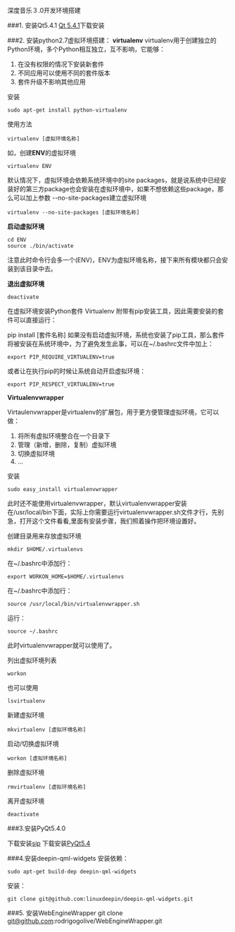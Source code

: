 
深度音乐３.0开发环境搭建

###1. 安装Qt5.4.1
[Qt 5.4.1](http://download.qt-project.org/official_releases/qt/5.4/5.4.1/qt-opensource-linux-x64-5.4.1.run)下载安装

###2. 安装python2.7虚拟环境搭建：
**virtualenv**
virtualenv用于创建独立的Python环境，多个Python相互独立，互不影响，它能够：
1. 在没有权限的情况下安装新套件
2. 不同应用可以使用不同的套件版本
3. 套件升级不影响其他应用

安装
	
	sudo apt-get install python-virtualenv
使用方法
		
	virtualenv [虚拟环境名称] 

如，创建**ENV**的虚拟环境

	virtualenv ENV
默认情况下，虚拟环境会依赖系统环境中的site packages，就是说系统中已经安装好的第三方package也会安装在虚拟环境中，如果不想依赖这些package，那么可以加上参数 --no-site-packages建立虚拟环境

	virtualenv --no-site-packages [虚拟环境名称]
**启动虚拟环境**

	cd ENV
	source ./bin/activate

注意此时命令行会多一个(ENV)，ENV为虚拟环境名称，接下来所有模块都只会安装到该目录中去。

**退出虚拟环境**
	
	deactivate
在虚拟环境安装Python套件
Virtualenv 附带有pip安装工具，因此需要安装的套件可以直接运行：

pip install [套件名称]
如果没有启动虚拟环境，系统也安装了pip工具，那么套件将被安装在系统环境中，为了避免发生此事，可以在~/.bashrc文件中加上：

	export PIP_REQUIRE_VIRTUALENV=true
或者让在执行pip的时候让系统自动开启虚拟环境：

	export PIP_RESPECT_VIRTUALENV=true

**Virtualenvwrapper**

Virtaulenvwrapper是virtualenv的扩展包，用于更方便管理虚拟环境，它可以做：
1. 将所有虚拟环境整合在一个目录下
2. 管理（新增，删除，复制）虚拟环境
3. 切换虚拟环境
4. ...

安装
	
	sudo easy_install virtualenvwrapper
  
此时还不能使用virtualenvwrapper，默认virtualenvwrapper安装在/usr/local/bin下面，实际上你需要运行virtualenvwrapper.sh文件才行，先别急，打开这个文件看看,里面有安装步骤，我们照着操作把环境设置好。

创建目录用来存放虚拟环境

	mkdir $HOME/.virtualenvs
	
在~/.bashrc中添加行：
	
	export WORKON_HOME=$HOME/.virtualenvs

在~/.bashrc中添加行：
		
	source /usr/local/bin/virtualenvwrapper.sh

运行： 
		
	source ~/.bashrc

此时virtualenvwrapper就可以使用了。

列出虚拟环境列表

	workon
也可以使用

	lsvirtualenv
新建虚拟环境

	mkvirtualenv [虚拟环境名称]
启动/切换虚拟环境

	workon [虚拟环境名称]
删除虚拟环境

	rmvirtualenv [虚拟环境名称]
离开虚拟环境

	deactivate


###3.安装PyQt5.4.0

下载安装[sip](http://www.riverbankcomputing.com/software/sip/download)
下载安装[PyQt5.4](http://www.riverbankcomputing.com/software/pyqt/download5)
	

###4.安装deepin-qml-widgets
安装依赖：

	sudo apt-get build-dep deepin-qml-widgets

安装：
	
	git clone git@github.com:linuxdeepin/deepin-qml-widgets.git


###5. 安装WebEngineWrapper
	git clone git@github.com:rodrigogolive/WebEngineWrapper.git
